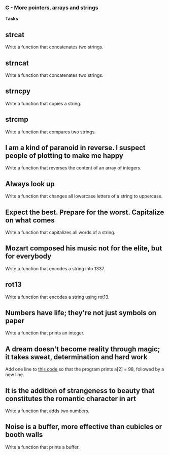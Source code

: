 ### C - More pointers, arrays and strings
**Tasks** 
## strcat
Write a function that concatenates two strings.

## strncat
Write a function that concatenates two strings.

## strncpy
Write a function that copies a string.

## strcmp
Write a function that compares two strings.

##  I am a kind of paranoid in reverse. I suspect people of plotting to make me happy
Write a function that reverses the content of an array of integers.

## Always look up
Write a function that changes all lowercase letters of a string to uppercase.

## Expect the best. Prepare for the worst. Capitalize on what comes
Write a function that capitalizes all words of a string.

## Mozart composed his music not for the elite, but for everybody
Write a function that encodes a string into 1337.

## rot13
Write a function that encodes a string using rot13.

## Numbers have life; they're not just symbols on paper
Write a function that prints an integer.

## A dream doesn't become reality through magic; it takes sweat, determination and hard work
Add one line to [this code](https://github.com/holbertonschool/make_magic_happen/blob/master/magic.c ),so that the program prints a[2] = 98, followed by a new line.

## It is the addition of strangeness to beauty that constitutes the romantic character in art
Write a function that adds two numbers.

## Noise is a buffer, more effective than cubicles or booth walls
Write a function that prints a buffer.

